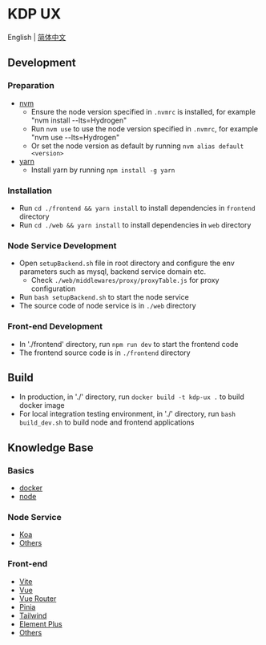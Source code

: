 # KDP UX

English | [简体中文](./README_CN.md)
<br>

## Development

### Preparation

- [nvm](https://github.com/nvm-sh/nvm)
  - Ensure the node version specified in `.nvmrc` is installed, for example "nvm install --lts=Hydrogen"
  - Run `nvm use` to use the node version specified in `.nvmrc`, for example "nvm use --lts=Hydrogen"
  - Or set the node version as default by running `nvm alias default <version>`
- [yarn](https://yarnpkg.com/)
  - Install yarn by running `npm install -g yarn`

### Installation

- Run `cd ./frontend && yarn install` to install dependencies in `frontend` directory
- Run `cd ./web && yarn install` to install dependencies in `web` directory

### Node Service Development

- Open `setupBackend.sh` file in root directory and configure the env parameters such as mysql, backend service domain etc.
  - Check `./web/middlewares/proxy/proxyTable.js` for proxy configuration
- Run `bash setupBackend.sh` to start the node service
- The source code of node service is in `./web` directory

### Front-end Development

- In './frontend' directory, run `npm run dev` to start the frontend code
- The frontend source code is in `./frontend` directory


## Build

- In production, in './' directory, run `docker build -t kdp-ux .` to build docker image
- For local integration testing environment, in './' directory, run `bash build_dev.sh` to build node and frontend applications


## Knowledge Base

### Basics

- [docker](https://www.docker.com/)
- [node](https://nodejs.org/en/)

### Node Service

- [Koa](https://koajs.com/)
- [Others](./web/package.json)

### Front-end

- [Vite](https://vitejs.dev/)
- [Vue](https://vuejs.org/)
- [Vue Router](https://router.vuejs.org/)
- [Pinia](https://pinia.esm.dev/)
- [Tailwind](https://tailwindcss.com/)
- [Element Plus](https://element-plus.org/)
- [Others](./frontend/package.json)
